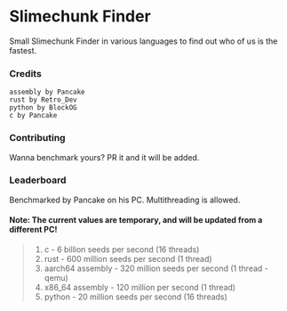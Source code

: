 # Slimechunk Finder
Small Slimechunk Finder in various languages to find out who of us is the fastest.
### Credits
    assembly by Pancake
    rust by Retro_Dev
    python by BlockOG
    c by Pancake
### Contributing
Wanna benchmark yours? PR it and it will be added.
### Leaderboard
Benchmarked by Pancake on his PC. Multithreading is allowed.
#### Note: The current values are temporary, and will be updated from a different PC!
> 1) c - 6 billion seeds per second (16 threads)
> 2) rust - 600 million seeds per second (1 thread)
> 3) aarch64 assembly - 320 million seeds per second (1 thread - qemu)
> 4) x86_64 assembly - 120 million per second (1 thread)
> 5) python - 20 million seeds per second (16 threads)
